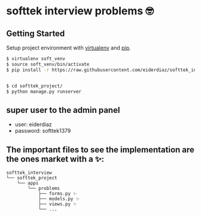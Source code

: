 # softtek interview problems 🤓

## Getting Started

Setup project environment with [virtualenv](https://virtualenv.pypa.io) and [pip](https://pip.pypa.io).

```bash
$ virtualenv soft_venv
$ source soft_venv/bin/activate
$ pip install -r https://raw.githubusercontent.com/eiderdiaz/softtek_interview/main/requirements.txt


$ cd softtek_project/
$ python manage.py runserver

```

## super user to the admin panel
- user: eiderdiaz
- password: softtek1379


## The important files to see the implementation are the ones market with a ✨:

```
softtek_interview
└── softtek_project
    └── apps
        └── problems 
            ├── forms.py ✨
            ├── models.py ✨
            ├── views.py ✨
            └── ...      
   
```


